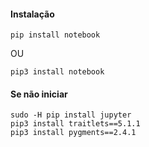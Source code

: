 #### Instalação
```
pip install notebook
```
OU
```
pip3 install notebook
```
#### Se não iniciar

```
sudo -H pip install jupyter
pip3 install traitlets==5.1.1
pip3 install pygments==2.4.1
```
